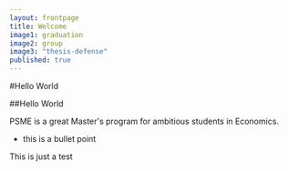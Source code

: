 ```yaml
---
layout: frontpage
title: Welcome
image1: graduation
image2: group
image3: "thesis-defense"
published: true
---
```


#Hello World

##Hello World

PSME is a great Master's program for ambitious students in Economics.

- this is a bullet point

This is just a test